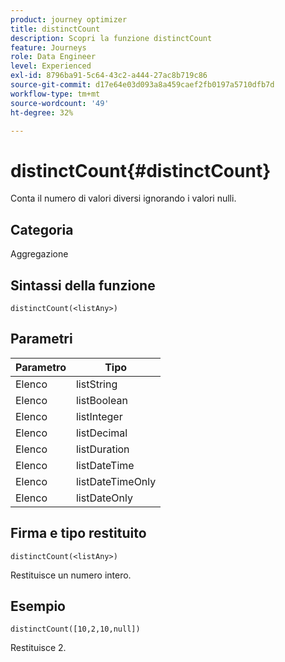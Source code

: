 ```yaml
---
product: journey optimizer
title: distinctCount
description: Scopri la funzione distinctCount
feature: Journeys
role: Data Engineer
level: Experienced
exl-id: 8796ba91-5c64-43c2-a444-27ac8b719c86
source-git-commit: d17e64e03d093a8a459caef2fb0197a5710dfb7d
workflow-type: tm+mt
source-wordcount: '49'
ht-degree: 32%

---
```


# distinctCount{#distinctCount}

Conta il numero di valori diversi ignorando i valori nulli.

## Categoria

Aggregazione

## Sintassi della funzione

`distinctCount(<listAny>)`

## Parametri

| Parametro | Tipo |
|-----------|------------------|
| Elenco | listString |
| Elenco | listBoolean |
| Elenco | listInteger |
| Elenco | listDecimal |
| Elenco | listDuration |
| Elenco | listDateTime |
| Elenco | listDateTimeOnly |
| Elenco | listDateOnly |

## Firma e tipo restituito

`distinctCount(<listAny>)`

Restituisce un numero intero.

## Esempio

`distinctCount([10,2,10,null])`

Restituisce 2.
